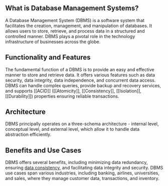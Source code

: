## What is Database Management Systems?

A Database Management System (DBMS) is a software system that facilitates the creation, management, and manipulation of databases. It allows users to store, retrieve, and process data in a structured and controlled manner. DBMS plays a pivotal role in the technology infrastructure of businesses across the globe.

## Functionality and Features

The fundamental function of a DBMS is to provide an easy and effective manner to store and retrieve data. It offers various features such as data security, data integrity, data independence, and concurrent data access. DBMS can handle complex queries, provide backup and recovery services, and supports [[ACID]] ([[Atomicity]], [[Consistency]], [[Isolation]], [[Durability]]) properties ensuring reliable transactions.

## Architecture

DBMS principally operates on a three-schema architecture - internal level, conceptual level, and external level, which allow it to handle data abstraction efficiently.

## Benefits and Use Cases

DBMS offers several benefits, including minimizing data redundancy, ensuring [data consistency](https://www.dremio.com/wiki/data-consistency/), and facilitating data integrity and security. DBMS use cases span various industries, including banking, airlines, universities, and sales, where they manage customer data, transactions, and inventory.